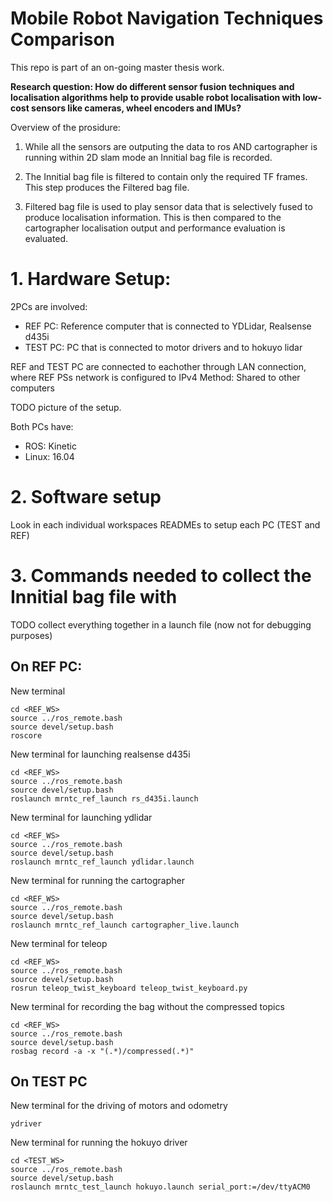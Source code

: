 # Mobile Robot Navigation Techniques Comparison 

This repo is part of an on-going master thesis work. 

**Research question: How do different sensor fusion techniques and localisation algorithms help to provide usable robot localisation with low-cost sensors like cameras, wheel encoders and IMUs?**

Overview of the prosidure:

1. While all the sensors are outputing the data to ros AND cartographer is running within 2D slam mode an Innitial bag file is recorded.

2. The Innitial bag file is filtered to contain only the required TF frames. This step produces the Filtered bag file.

3. Filtered bag file is used to play sensor data that is selectively fused to produce localisation information. This is then compared to the cartographer localisation output and performance evaluation is evaluated.

# 1. Hardware Setup:
2PCs are involved:
 - REF PC: Reference computer that is connected to YDLidar, Realsense d435i
 - TEST PC: PC that is connected to motor drivers and to hokuyo lidar

REF and TEST PC are connected to eachother through LAN connection, where REF PSs network is configured to IPv4 Method: Shared to other computers

TODO picture of the setup.

Both PCs have:
 - ROS: Kinetic
 - Linux: 16.04

# 2. Software setup

Look in each individual workspaces READMEs to setup each PC (TEST and REF)

# 3. Commands needed to collect the Innitial bag file with

TODO collect everything together in a launch file (now not for debugging purposes)

## On REF PC:
New terminal

    cd <REF_WS>
    source ../ros_remote.bash
    source devel/setup.bash
    roscore
    
New terminal for launching realsense d435i

    cd <REF_WS>
    source ../ros_remote.bash
    source devel/setup.bash
    roslaunch mrntc_ref_launch rs_d435i.launch

New terminal for launching ydlidar

    cd <REF_WS>
    source ../ros_remote.bash
    source devel/setup.bash
    roslaunch mrntc_ref_launch ydlidar.launch

New terminal for running the cartographer 

    cd <REF_WS>
    source ../ros_remote.bash
    source devel/setup.bash
    roslaunch mrntc_ref_launch cartographer_live.launch

New terminal for teleop

    cd <REF_WS>
    source ../ros_remote.bash
    source devel/setup.bash
    rosrun teleop_twist_keyboard teleop_twist_keyboard.py

New terminal for recording the bag without the compressed topics

    cd <REF_WS>
    source ../ros_remote.bash
    source devel/setup.bash
    rosbag record -a -x "(.*)/compressed(.*)"

## On TEST PC
New terminal for the driving of motors and odometry

    ydriver

New terminal for running the hokuyo driver

    cd <TEST_WS>
    source ../ros_remote.bash
    source devel/setup.bash
    roslaunch mrntc_test_launch hokuyo.launch serial_port:=/dev/ttyACM0